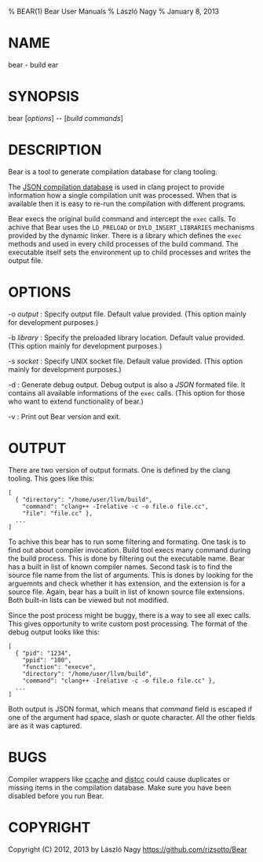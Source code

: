 % BEAR(1) Bear User Manuals
% László Nagy
% January 8, 2013

# NAME

bear - build ear

# SYNOPSIS

bear [*options*] -- [*build commands*]

# DESCRIPTION

Bear is a tool to generate compilation database for clang tooling.

The [JSON compilation database][1] is used in clang project to provide
information how a single compilation unit was processed. When that
is available then it is easy to re-run the compilation with different
programs.

Bear execs the original build command and intercept the `exec` calls.
To achive that Bear uses the `LD_PRELOAD` or `DYLD_INSERT_LIBRARIES`
mechanisms provided by the dynamic linker. There is a library which
defines the `exec` methods and used in every child processes of the
build command. The executable itself sets the environment up to child
processes and writes the output file.

# OPTIONS

-o *output*
:   Specify output file. Default value provided.
    (This option mainly for development purposes.)

-b *library*
:   Specify the preloaded library location. Default value provided.
    (This option mainly for development purposes.)

-s *socket*
:   Specify UNIX socket file. Default value provided.
    (This option mainly for development purposes.)

-d
:   Generate debug output. Debug output is also a *JSON* formated file.
    It contains all available informations of the `exec` calls.
    (This option for those who want to extend functionality of bear.)

-v
:   Print out Bear version and exit.

# OUTPUT

There are two version of output formats. One is defined by the clang
tooling. This goes like this:

    [
      { "directory": "/home/user/llvm/build",
        "command": "clang++ -Irelative -c -o file.o file.cc",
        "file": "file.cc" },
      ...
    ]

To achive this bear has to run some filtering and formating. One task
is to find out about compiler invocation. Build tool execs many command
during the build process. This is done by filtering out the executable
name. Bear has a built in list of known compiler names. Second task is
to find the source file name from the list of arguments. This is dones
by looking for the arguemnts and check whether it has extension, and
the extension is for a source file. Again, bear has a built in list of
known source file extensions. Both built-in lists can be viewed but not
modified.

Since the post process might be buggy, there is a way to see all exec
calls. This gives opportunity to write custom post processing. The format
of the debug output looks like this:

    [
      { "pid": "1234",
        "ppid": "100",
        "function": "execve",
        "directory": "/home/user/llvm/build",
        "command": "clang++ -Irelative -c -o file.o file.cc" },
      ...
    ]

Both output is JSON format, which means that *command* field is escaped
if one of the argument had space, slash or quote character. All the other
fields are as it was captured.

# BUGS

Compiler wrappers like [ccache][2] and [distcc][3] could cause duplicates
or missing items in the compilation database. Make sure you have been disabled
before you run Bear.

# COPYRIGHT

Copyright (C) 2012, 2013 by László Nagy <https://github.com/rizsotto/Bear>

[1]: http://clang.llvm.org/docs/JSONCompilationDatabase.html
[2]: http://ccache.samba.org/
[3]: http://code.google.com/p/distcc/
